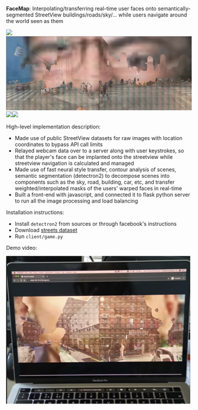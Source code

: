 **FaceMap**: Interpolating/transferring real-time user faces onto semantically-segmented StreetView buildings/roads/sky/... while users navigate around the world seen as them

<img src="/client/static/img/sample1.png" height="200"><img src="/client/static/img/sample2.png" height="200">
<img src="/client/static/img/sample3.png" height="200"><img src="/client/static/img/sample4.png" height="200">

High-level implementation description:
* Made use of public StreetView datasets for raw images with location coordinates to bypass API call limits
* Relayed webcam data over to a server along with user keystrokes, so that the player's face can be implanted onto the streetview while streetview navigation is calculated and managed
* Made use of fast neural style transfer, contour analysis of scenes, semantic segmentation (detectron2) to decompose scenes into components such as the sky, road, building, car, etc, and transfer weighted/interpolated masks of the users' warped faces in real-time
* Built a front-end with javascript, and connected it to flask python server to run all the image processing and load balancing

Installation instructions:
* Install `detectron2` from sources or through facebook's instructions
* Download [streets dataset](https://www.crcv.ucf.edu/data/GMCP_Geolocalization/)
* Run `client/game.py`

Demo video:

[<img src="/client/static/img/sample0.png" height="400">](https://www.youtube.com/watch?v=Jo9Km3TbcAg)
